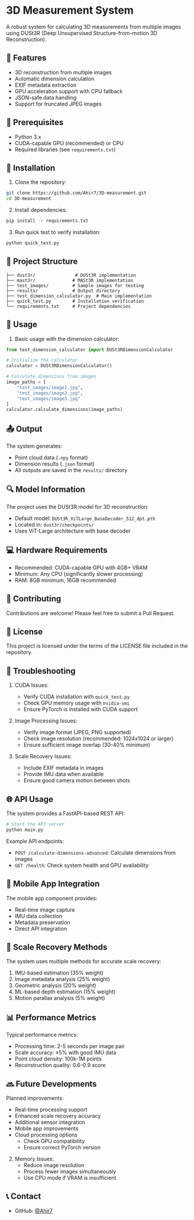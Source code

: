 # 3D Measurement System

A robust system for calculating 3D measurements from multiple images using DUSt3R (Deep Unsupervised Structure-from-motion 3D Reconstruction).

## 🌟 Features

- 3D reconstruction from multiple images
- Automatic dimension calculation
- EXIF metadata extraction
- GPU acceleration support with CPU fallback
- JSON-safe data handling
- Support for truncated JPEG images

## 🔧 Prerequisites

- Python 3.x
- CUDA-capable GPU (recommended) or CPU
- Required libraries (see `requirements.txt`)

## 🚀 Installation

1. Clone the repository:
```bash
git clone https://github.com/Ahir7/3D-measurement.git
cd 3D-measurement
```

2. Install dependencies:
```bash
pip install -r requirements.txt
```

3. Run quick test to verify installation:
```bash
python quick_test.py
```

## 📂 Project Structure

```
├── dust3r/               # DUSt3R implementation
├── mast3r/              # MASt3R implementation
├── test_images/         # Sample images for testing
├── results/             # Output directory
├── test_dimension_calculator.py  # Main implementation
├── quick_test.py        # Installation verification
└── requirements.txt     # Project dependencies
```

## 🎯 Usage

1. Basic usage with the dimension calculator:

```python
from test_dimension_calculator import DUSt3RDimensionCalculator

# Initialize the calculator
calculator = DUSt3RDimensionCalculator()

# Calculate dimensions from images
image_paths = [
    "test_images/image1.jpg",
    "test_images/image2.jpg",
    "test_images/image3.jpg"
]
calculator.calculate_dimensions(image_paths)
```

## 📤 Output

The system generates:
- Point cloud data (`.npy` format)
- Dimension results (`.json` format)
- All outputs are saved in the `results/` directory

## 🔍 Model Information

The project uses the DUSt3R model for 3D reconstruction:
- Default model: `DUSt3R_ViTLarge_BaseDecoder_512_dpt.pth`
- Located in: `dust3r/checkpoints/`
- Uses ViT-Large architecture with base decoder

## 💻 Hardware Requirements

- Recommended: CUDA-capable GPU with 4GB+ VRAM
- Minimum: Any CPU (significantly slower processing)
- RAM: 8GB minimum, 16GB recommended

## 🤝 Contributing

Contributions are welcome! Please feel free to submit a Pull Request.

## 📝 License

This project is licensed under the terms of the LICENSE file included in the repository.

## 🚨 Troubleshooting

1. CUDA Issues:
   - Verify CUDA installation with `quick_test.py`
   - Check GPU memory usage with `nvidia-smi`
   - Ensure PyTorch is installed with CUDA support

2. Image Processing Issues:
   - Verify image format (JPEG, PNG supported)
   - Check image resolution (recommended: 1024x1024 or larger)
   - Ensure sufficient image overlap (30-40% minimum)

3. Scale Recovery Issues:
   - Include EXIF metadata in images
   - Provide IMU data when available
   - Ensure good camera motion between shots

## 🌐 API Usage

The system provides a FastAPI-based REST API:

```bash
# Start the API server
python main.py
```

Example API endpoints:
- `POST /calculate-dimensions-advanced`: Calculate dimensions from images
- `GET /health`: Check system health and GPU availability

## 📱 Mobile App Integration

The mobile app component provides:
- Real-time image capture
- IMU data collection
- Metadata preservation
- Direct API integration

## 🔄 Scale Recovery Methods

The system uses multiple methods for accurate scale recovery:
1. IMU-based estimation (35% weight)
2. Image metadata analysis (25% weight)
3. Geometric analysis (20% weight)
4. ML-based depth estimation (15% weight)
5. Motion parallax analysis (5% weight)

## 📊 Performance Metrics

Typical performance metrics:
- Processing time: 2-5 seconds per image pair
- Scale accuracy: ±5% with good IMU data
- Point cloud density: 100k-1M points
- Reconstruction quality: 0.6-0.9 score

## 🔜 Future Developments

Planned improvements:
- Real-time processing support
- Enhanced scale recovery accuracy
- Additional sensor integration
- Mobile app improvements
- Cloud processing options
   - Check GPU compatibility
   - Ensure correct PyTorch version

2. Memory Issues:
   - Reduce image resolution
   - Process fewer images simultaneously
   - Use CPU mode if VRAM is insufficient

## 📞 Contact

- GitHub: [@Ahir7](https://github.com/Ahir7)
